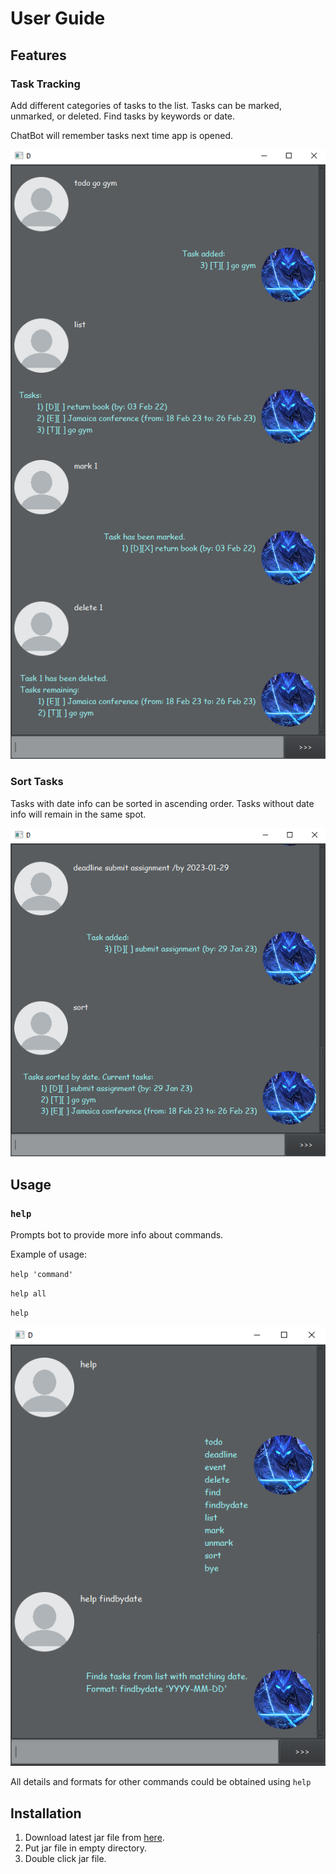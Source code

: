 # User Guide

## Features 

### Task Tracking

Add different categories of tasks to the list. 
Tasks can be marked, unmarked, or deleted.
Find tasks by keywords or date.

ChatBot will remember tasks next time app is opened.

![](Tasks.png)

### Sort Tasks

Tasks with date info can be sorted in ascending order. Tasks without date info will remain in the same spot.

![](Sort.png)

## Usage

### `help` 

Prompts bot to provide more info about commands.

Example of usage: 

`help 'command'`

`help all`

`help`

![](Help.png)

All details and formats for other commands could be obtained using `help`

## Installation

1. Download latest jar file from [here](https://github.com/ginloy/ip/releases).
2. Put jar file in empty directory.
3. Double click jar file.
